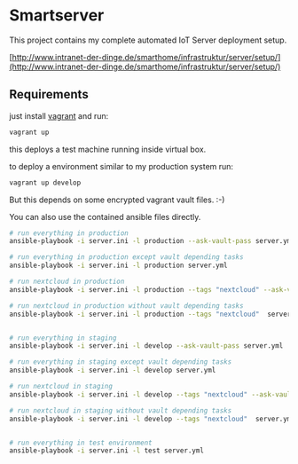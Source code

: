 # Smartserver

This project contains my complete automated IoT Server deployment setup.

[http://www.intranet-der-dinge.de/smarthome/infrastruktur/server/setup/](http://www.intranet-der-dinge.de/smarthome/infrastruktur/server/setup/)

## Requirements

just install [vagrant](https://www.vagrantup.com/) and run:

```bash
vagrant up
```

this deploys a test machine running inside virtual box.

to deploy a environment similar to my production system run:

```bash
vagrant up develop
```

But this depends on some encrypted vagrant vault files. :-)

You can also use the contained ansible files directly.

```bash
# run everything in production
ansible-playbook -i server.ini -l production --ask-vault-pass server.yml

# run everything in production except vault depending tasks
ansible-playbook -i server.ini -l production server.yml

# run nextcloud in production
ansible-playbook -i server.ini -l production --tags "nextcloud" --ask-vault-pass  server.yml

# run nextcloud in production without vault depending tasks
ansible-playbook -i server.ini -l production --tags "nextcloud"  server.yml


# run everything in staging
ansible-playbook -i server.ini -l develop --ask-vault-pass server.yml

# run everything in staging except vault depending tasks
ansible-playbook -i server.ini -l develop server.yml

# run nextcloud in staging
ansible-playbook -i server.ini -l develop --tags "nextcloud" --ask-vault-pass  server.yml

# run nextcloud in staging without vault depending tasks
ansible-playbook -i server.ini -l develop --tags "nextcloud"  server.yml


# run everything in test environment
ansible-playbook -i server.ini -l test server.yml
```
